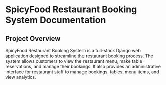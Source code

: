 # SpicyFood Restaurant Booking System Documentation

## Project Overview

SpicyFood Restaurant Booking System is a full-stack Django web application designed to streamline the restaurant booking process. The system allows customers to view the restaurant menu, make table reservations, and manage their bookings. It also provides an administrative interface for restaurant staff to manage bookings, tables, menu items, and view analytics.

